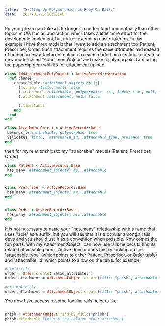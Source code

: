 ```yaml
---
title:  "Setting Up Polymorphish in Ruby On Rails"
date:   2017-01-25 10:18:00
---
```

Polymorphism can take a little longer to understand conceptually than other topics in OO. It is an abstraction which takes a little more effort for the developer to implement, but makes extending easier later on.
In this example I have three models that I want to add an attachment too: Patient, Prescriber, Order. Each attachment requires the same attributes and instead of adding a new attachment column on each model I am electing to create a new model called "AttachmentObject" and make it polymorphic. I am using the paperclip gem with S3 for attachment upload.

```ruby
class AddAttachmentPolyObject < ActiveRecord::Migration
  def change
    create_table :attachment_objects do |t|
      t.string :title, null: false
      t.references :attachable, polymorphic: true, index: true, null: false
      t.attachment :attachment, null: false

      t.timestamps
    end
  end
end
```

```ruby
class AttachmentObject < ActiveRecord::Base
 belongs_to :attachable, polymorphic: true
 validates :title, :attachable_id, :attachable_type, presence: true
end
```

then for my relationships to my "attachable" models (Patient, Prescriber, Order).

```ruby
class Patient < ActiveRecord::Base
 has_many :attachment_objects, as: :attachable
end


class Prescriber < ActiveRecord::Base
 has_many :attachment_objects, as: :attachable
end


class Order < ActiveRecord::Base
 has_many :attachment_objects, as: :attachable
end
```

It is not necessary to name your "has_many" relationship with a name that uses "able" as a suffix, but you will see that it is a popular amongst rails devs and you should use it as a convention when possible. Now comes the fun parts. With my AttachmentObject I can now use rails helpers to find its related attachable parent. Active Record does this by looking up the 'attachable_type' (which points to either Patient, Prescriber, or Order table) and 'attachable_id' which points to a row on the table. for example:

```ruby
#explicitly
order = Order.create( valid_attributes )
order_attachment = AttachmentObject.create(title: "phish", attachable_type: "order", attachable_id: order.id) 

#or implicitly
order_attachment = AttachmentObject.create(title: "phish", attachable: order) 
```

You now have access to some familiar rails helpers like

```ruby

phish = AttachmentObject.find_by_title("phish") 
phish.attachable #returns the related order_attachment

```

